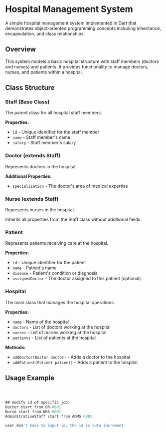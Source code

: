 # Hospital Management System

A simple hospital management system implemented in Dart that demonstrates object-oriented programming concepts including inheritance, encapsulation, and class relationships.

## Overview

This system models a basic hospital structure with staff members (doctors and nurses) and patients. It provides functionality to manage doctors, nurses, and patients within a hospital.

## Class Structure

### Staff (Base Class)
The parent class for all hospital staff members.

**Properties:**
- `id` - Unique identifier for the staff member
- `name` - Staff member's name
- `salary` - Staff member's salary

### Doctor (extends Staff)
Represents doctors in the hospital.

**Additional Properties:**
- `specialization` - The doctor's area of medical expertise

### Nurse (extends Staff)
Represents nurses in the hospital.

Inherits all properties from the Staff class without additional fields.

### Patient
Represents patients receiving care at the hospital.

**Properties:**
- `id` - Unique identifier for the patient
- `name` - Patient's name
- `disease` - Patient's condition or diagnosis
- `assignedDoctor` - The doctor assigned to this patient (optional)

### Hospital
The main class that manages the hospital operations.

**Properties:**
- `name` - Name of the hospital
- `doctors` - List of doctors working at the hospital
- `nurses` - List of nurses working at the hospital
- `patients` - List of patients at the hospital

**Methods:**
- `addDoctor(Doctor doctor)` - Adds a doctor to the hospital
- `addPatient(Patient patient)` - Adds a patient to the hospital

## Usage Example
```dart



## modify id of specific job: 
Doctor start from DR-0001
Nurse start from NRS-0001
AdminStrativeStaff start from ADMS-0001

user don't have to input id, the id is auto increment